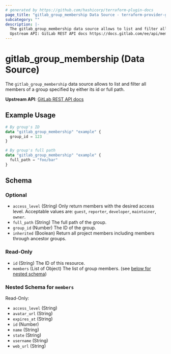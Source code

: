 ```yaml
---
# generated by https://github.com/hashicorp/terraform-plugin-docs
page_title: "gitlab_group_membership Data Source - terraform-provider-gitlab"
subcategory: ""
description: |-
  The gitlab_group_membership data source allows to list and filter all members of a group specified by either its id or full path.
  Upstream API: GitLab REST API docs https://docs.gitlab.com/ee/api/members.html#list-all-members-of-a-group-or-project
---
```


# gitlab_group_membership (Data Source)

The `gitlab_group_membership` data source allows to list and filter all members of a group specified by either its id or full path.

**Upstream API**: [GitLab REST API docs](https://docs.gitlab.com/ee/api/members.html#list-all-members-of-a-group-or-project)

## Example Usage

```terraform
# By group's ID
data "gitlab_group_membership" "example" {
  group_id = 123
}

# By group's full path
data "gitlab_group_membership" "example" {
  full_path = "foo/bar"
}
```

<!-- schema generated by tfplugindocs -->
## Schema

### Optional

- `access_level` (String) Only return members with the desired access level. Acceptable values are: `guest`, `reporter`, `developer`, `maintainer`, `owner`.
- `full_path` (String) The full path of the group.
- `group_id` (Number) The ID of the group.
- `inherited` (Boolean) Return all project members including members through ancestor groups.

### Read-Only

- `id` (String) The ID of this resource.
- `members` (List of Object) The list of group members. (see [below for nested schema](#nestedatt--members))

<a id="nestedatt--members"></a>
### Nested Schema for `members`

Read-Only:

- `access_level` (String)
- `avatar_url` (String)
- `expires_at` (String)
- `id` (Number)
- `name` (String)
- `state` (String)
- `username` (String)
- `web_url` (String)


